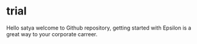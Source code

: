 # trial
Hello satya welcome to Github repository, getting started with Epsilon is a great way to your corporate carreer.
